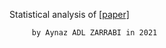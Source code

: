 Statistical analysis of [[paper]](https://www.frontiersin.org/journals/neuroscience/articles/10.3389/fnins.2022.779048/full)
        
        
        
         by Aynaz ADL ZARRABI in 2021
